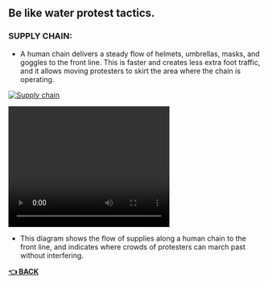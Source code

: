 ## Be like water protest tactics.
### SUPPLY CHAIN:
- A human chain delivers a steady flow of helmets, umbrellas, masks, and goggles to the front line. This is faster and creates less extra foot traffic, and it allows moving protesters to skirt the area where the chain is operating.

[![Supply chain](https://res.cloudinary.com/marcomontalbano/image/upload/v1597250636/video_to_markdown/images/vimeo--447199354-c05b58ac6eb4c4700831b2b3070cd403.jpg)](https://vimeo.com/447199354 "Supply chain")

<video width="320" height="240" controls>
  <source src="supplychain.mp4" type="video/mp4">
</video>

- This diagram shows the flow of supplies along a human chain to the front line, and indicates where crowds of protesters can march past without interfering.




__[:point_left: BACK](README.md)__
